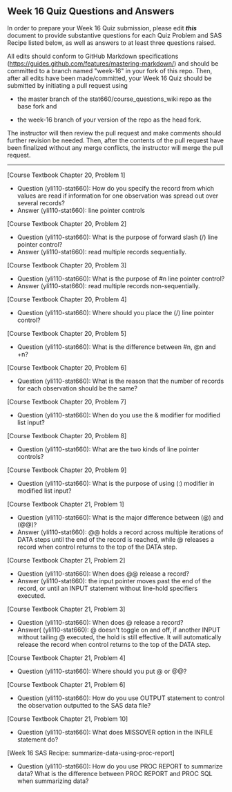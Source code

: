 
## Week 16 Quiz Questions and Answers

In order to prepare your Week 16 Quiz submission, please edit ***this*** document to provide substantive questions for each Quiz Problem and SAS Recipe listed below, as well as answers to at least three questions raised.

All edits should conform to GitHub Markdown specifications (https://guides.github.com/features/mastering-markdown/) and should be committed to a branch named "week-16" in your fork of this repo. Then, after all edits have been made/committed, your Week 16 Quiz should be submitted by initiating a pull request using

- the master branch of the stat660/course_questions_wiki repo as the base fork and

- the week-16 branch of your version of the repo as the head fork.

The instructor will then review the pull request and make comments should further revision be needed. Then, after the contents of the pull request have been finalized without any merge conflicts, the instructor will merge the pull request.



********************************************************************************



[Course Textbook Chapter 20, Problem 1]
* Question (yli110-stat660): How do you specify the record from which values are read if information for one observation was spread out over several records?
* Answer (yli110-stat660): line pointer controls



[Course Textbook Chapter 20, Problem 2]
* Question (yli110-stat660): What is the purpose of forward slash (/) line pointer control?
* Answer (yli110-stat660): read multiple records sequentially.



[Course Textbook Chapter 20, Problem 3]
* Question (yli110-stat660): What is the purpose of #n line pointer control?
* Answer (yli110-stat660): read multiple records non-sequentially.



[Course Textbook Chapter 20, Problem 4]
* Question (yli110-stat660): Where should you place the (/) line pointer control?



[Course Textbook Chapter 20, Problem 5]
* Question (yli110-stat660): What is the difference between #n, @n and +n?



[Course Textbook Chapter 20, Problem 6]
* Question (yli110-stat660): What is the reason that the number of records for each observation should be the same?



[Course Textbook Chapter 20, Problem 7]
* Question (yli110-stat660): When do you use the & modifier for modified list input?



[Course Textbook Chapter 20, Problem 8]
* Question (yli110-stat660): What are the two kinds of line pointer controls?



[Course Textbook Chapter 20, Problem 9]
* Question (yli110-stat660): What is the purpose of using (:) modifier in modified list input?



[Course Textbook Chapter 21, Problem 1]
* Question (yli110-stat660): What is the major difference between (@) and (@@)?
* Answer (yli110-stat660): @@ holds a record across multiple iterations of DATA steps until the end of the record is reached, while @ releases a record when control returns to the top of the DATA step.



[Course Textbook Chapter 21, Problem 2]
* Question (yli110-stat660): When does @@ release a record?
* Answer (yli110-stat660): the input pointer moves past the end of the record, or until an INPUT statement without line-hold specifiers executed.



[Course Textbook Chapter 21, Problem 3]
* Question (yli110-stat660): When does @ release a record?
* Answer( (yli110-stat660): @ doesn't toggle on and off, if another INPUT without tailing @ executed, the hold is still effective. It will automatically release the record when control returns to the top of the DATA step.



[Course Textbook Chapter 21, Problem 4]
* Question (yli110-stat660): Where should you put @ or @@?



[Course Textbook Chapter 21, Problem 6]
* Question (yli110-stat660): How do you use OUTPUT statement to control the observation outputted to the SAS data file?



[Course Textbook Chapter 21, Problem 10]
* Question (yli110-stat660): What does MISSOVER option in the INFILE statement do?



[Week 16 SAS Recipe: summarize-data-using-proc-report]
* Question (yli110-stat660): How do you use PROC REPORT to summarize data? What is the difference between PROC REPORT and PROC SQL when summarizing data?

